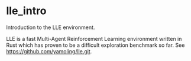 # lle_intro
Introduction to the LLE environment.

LLE is a fast Multi-Agent Reinforcement Learning environment written in Rust which has proven to be a difficult exploration benchmark so far.
See https://github.com/yamoling/lle.git.
